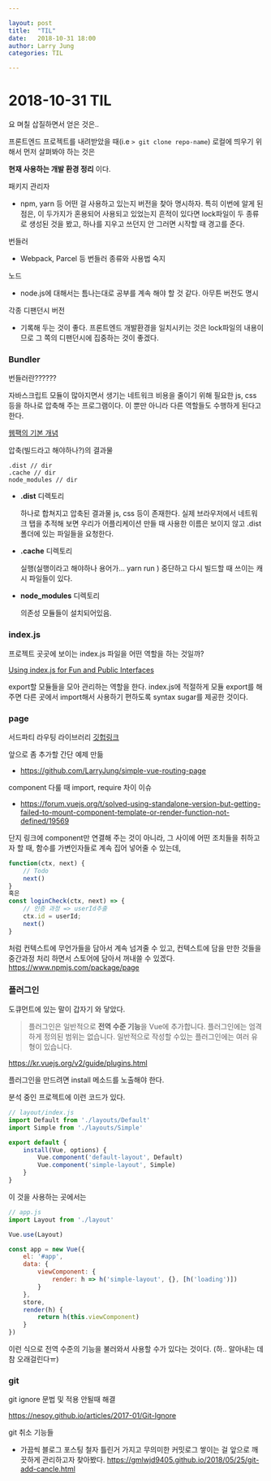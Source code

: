 ```yaml
---

layout: post
title:  "TIL"
date:   2018-10-31 18:00
author: Larry Jung
categories: TIL

---
```


# 2018-10-31 TIL  



요 며칠 삽질하면서 얻은 것은..  

프론트엔드 프로젝트를 내려받았을 때(i.e `> git clone repo-name`) 로컬에 띄우기 위해서 먼저 살펴봐야 하는 것은  

**현재 사용하는 개발 환경 정리** 이다.  

패키지 관리자  

- npm, yarn 등 어떤 걸 사용하고 있는지 버전을 찾아 명시하자. 특히 이번에 알게 된 점은, 이 두가지가 혼용되어 사용되고 있었는지 흔적이 있다면 lock파일이 두 종류로 생성된 것을 봤고, 하나를 지우고 쓰던지 안 그러면 시작할 때 경고를 준다.  

번들러  

- Webpack, Parcel 등 번들러 종류와 사용법 숙지   

노드  

- node.js에 대해서는 틈나는대로 공부를 계속 해야 할 것 같다. 아무튼 버전도 명시  

각종 디팬던시 버전  

- 기록해 두는 것이 좋다. 프론트엔드 개발환경을 일치시키는 것은 lock파일의 내용이므로 그 쪽의 디팬던시에 집중하는 것이 좋겠다.      



### Bundler  

번들러란??????   

자바스크립트 모듈이 많아지면서 생기는 네트워크 비용을 줄이기 위해 필요한 js, css 등을 하나로 압축해 주는 프로그램이다. 이 뿐만 아니라 다른 역할들도 수행하게 된다고 한다.  

[웹팩의 기본 개념](http://blog.jeonghwan.net/js/2017/05/15/webpack.html)   

압축(빌드라고 해야하나?)의 결과물   

```
.dist // dir
.cache // dir
node_modules // dir 
```

- **.dist** 디렉토리  

  하나로 합쳐지고 압축된 결과물 js, css 등이 존재한다. 실제 브라우저에서 네트워크 탭을 추적해 보면 우리가 어플리케이션 만들 때 사용한 이름은 보이지 않고 .dist 폴더에 있는 파일들을 요청한다.    

- **.cache** 디렉토리  

  실행(실행이라고 해야하나 용어가... yarn run ) 중단하고 다시 빌드할 때 쓰이는 캐시 파일들이 있다.  

- **node_modules** 디렉토리  

  의존성 모듈들이 설치되어있음.  



### index.js  

프로젝트 곳곳에 보이는 index.js 파일을 어떤 역할을 하는 것일까?  

[Using index.js for Fun and Public Interfaces](https://alligator.io/react/index-js-public-interfaces/)   

 export할 모듈들을 모아 관리하는 역할을 한다. index.js에 적절하게 모듈 export를 해주면 다른 곳에서 import해서 사용하기 편하도록 syntax sugar를 제공한 것이다.  



### page   

서드파티 라우팅 라이브러리 [깃헙링크](https://github.com/visionmedia/page.js)  

앞으로 좀 추가할 간단 예제 만듦 

- https://github.com/LarryJung/simple-vue-routing-page  

component 다룰 때 import, require 차이 이슈  

- https://forum.vuejs.org/t/solved-using-standalone-version-but-getting-failed-to-mount-component-template-or-render-function-not-defined/19569  

단지 링크에 component만 연결해 주는 것이 아니라, 그 사이에 어떤 조치들을 취하고자 할 때, 함수를 가변인자들로 계속 집어 넣어줄 수 있는데,  

```js
function(ctx, next) {
    // Todo
    next()
}
혹은
const loginCheck(ctx, next) => {
    // 인증 과정 => userId추출
    ctx.id = userId;
    next()
}
```

처럼 컨텍스트에 무언가들을 담아서 계속 넘겨줄 수 있고, 컨텍스트에 담을 만한 것들을 중간과정 처리 하면서 스토어에 담아서 꺼내쓸 수 있겠다. https://www.npmjs.com/package/page  



### 플러그인  

도큐먼트에 있는 말이 갑자기 와 닿았다.  

> 플러그인은 일반적으로 **전역 수준 기능**을 Vue에 추가합니다. 플러그인에는 엄격하게 정의된 범위는 없습니다. 일반적으로 작성할 수있는 플러그인에는 여러 유형이 있습니다.  

https://kr.vuejs.org/v2/guide/plugins.html  

플러그인을 만드려면 install 메소드를 노출해야 한다.  

분석 중인 프로젝트에 이런 코드가 있다.  

```js
// layout/index.js
import Default from './layouts/Default'
import Simple from './layouts/Simple'

export default {
    install(Vue, options) {
        Vue.component('default-layout', Default)
        Vue.component('simple-layout', Simple)
    }
}
```

이 것을 사용하는 곳에서는 

```js
// app.js
import Layout from './layout'  

Vue.use(Layout)

const app = new Vue({
    el: '#app',
    data: {
        viewComponent: {
            render: h => h('simple-layout', {}, [h('loading')])
        }
    },
    store,
    render(h) {
        return h(this.viewComponent)
    }
})
```

이런 식으로 전역 수준의 기능을 불러와서 사용할 수가 있다는 것이다. (하.. 알아내는 데 참 오래걸린다ㅠ)  

### git  

git ignore 문법 및 적용 안될때 해결  

https://nesoy.github.io/articles/2017-01/Git-Ignore  

git 취소 기능들  

- 가끔씩 블로그 포스팅 철자 틀린거 가지고 무의미한 커밋로그 쌓이는 걸 앞으로 깨끗하게 관리하고자 찾아봤다. https://gmlwjd9405.github.io/2018/05/25/git-add-cancle.html   